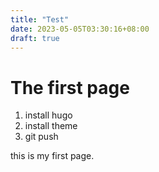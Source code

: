 ```yaml
---
title: "Test"
date: 2023-05-05T03:30:16+08:00
draft: true
---
```


# The first page

1. install hugo
2. install theme
3. git push

this is my first page.

